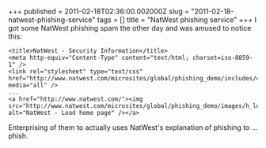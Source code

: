 +++
published = 2011-02-18T02:36:00.002000Z
slug = "2011-02-18-natwest-phishing-service"
tags = []
title = "NatWest phishing service"
+++
I got some NatWest phishing spam the other day and was amused to notice
this:

    <title>NatWest - Security Information</title>
    <meta http-equiv="Content-Type" content="text/html; charset=iso-8859-1" />
    <link rel="stylesheet" type="text/css" href="http://www.natwest.com/microsites/global/phishing_demo/includes/css/generic.css" media="all" />
    ...
    <a href="http://www.natwest.com/"><img src="http://www.natwest.com/microsites/global/phishing_demo/images/h_logo.gif" alt="NatWest - Load home page" /></a>

  
Enterprising of them to actually uses NatWest's explanation of phishing
to ... phish.
